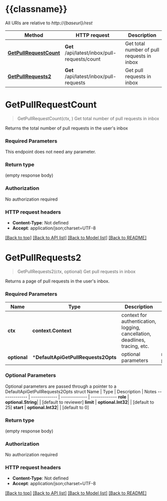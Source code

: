 # {{classname}}

All URIs are relative to *http://{baseurl}/rest*

Method | HTTP request | Description
------------- | ------------- | -------------
[**GetPullRequestCount**](DefaultApi.md#GetPullRequestCount) | **Get** /api/latest/inbox/pull-requests/count | Get total number of pull requests in inbox
[**GetPullRequests2**](DefaultApi.md#GetPullRequests2) | **Get** /api/latest/inbox/pull-requests | Get pull requests in inbox

# **GetPullRequestCount**
> GetPullRequestCount(ctx, )
Get total number of pull requests in inbox

Returns the total number of pull requests in the user's inbox

### Required Parameters
This endpoint does not need any parameter.

### Return type

 (empty response body)

### Authorization

No authorization required

### HTTP request headers

 - **Content-Type**: Not defined
 - **Accept**: application/json;charset=UTF-8

[[Back to top]](#) [[Back to API list]](../README.md#documentation-for-api-endpoints) [[Back to Model list]](../README.md#documentation-for-models) [[Back to README]](../README.md)

# **GetPullRequests2**
> GetPullRequests2(ctx, optional)
Get pull requests in inbox

Returns a page of pull requests in the user's inbox.

### Required Parameters

Name | Type | Description  | Notes
------------- | ------------- | ------------- | -------------
 **ctx** | **context.Context** | context for authentication, logging, cancellation, deadlines, tracing, etc.
 **optional** | ***DefaultApiGetPullRequests2Opts** | optional parameters | nil if no parameters

### Optional Parameters
Optional parameters are passed through a pointer to a DefaultApiGetPullRequests2Opts struct
Name | Type | Description  | Notes
------------- | ------------- | ------------- | -------------
 **role** | **optional.String**|  | [default to reviewer]
 **limit** | **optional.Int32**|  | [default to 25]
 **start** | **optional.Int32**|  | [default to 0]

### Return type

 (empty response body)

### Authorization

No authorization required

### HTTP request headers

 - **Content-Type**: Not defined
 - **Accept**: application/json;charset=UTF-8

[[Back to top]](#) [[Back to API list]](../README.md#documentation-for-api-endpoints) [[Back to Model list]](../README.md#documentation-for-models) [[Back to README]](../README.md)

